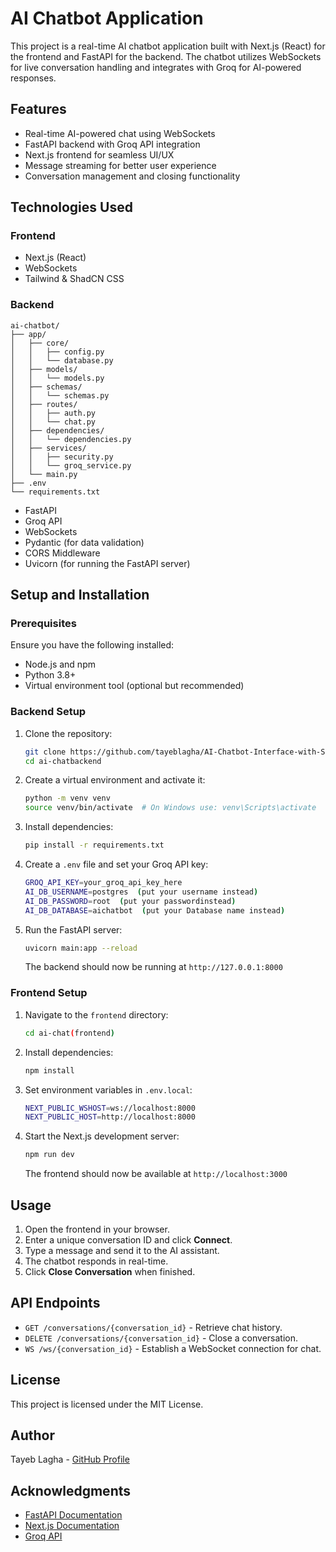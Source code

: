 # AI Chatbot Application

This project is a real-time AI chatbot application built with Next.js (React) for the frontend and FastAPI for the backend. The chatbot utilizes WebSockets for live conversation handling and integrates with Groq for AI-powered responses.

## Features
- Real-time AI-powered chat using WebSockets
- FastAPI backend with Groq API integration
- Next.js frontend for seamless UI/UX
- Message streaming for better user experience
- Conversation management and closing functionality

## Technologies Used
### Frontend
- Next.js (React)
- WebSockets
- Tailwind & ShadCN CSS

### Backend
```
ai-chatbot/
├── app/
│   ├── core/
│   │   ├── config.py
│   │   └── database.py
│   ├── models/
│   │   └── models.py
│   ├── schemas/
│   │   └── schemas.py
│   ├── routes/
│   │   ├── auth.py
│   │   └── chat.py
│   ├── dependencies/
│   │   └── dependencies.py
│   ├── services/
│   │   ├── security.py
│   │   └── groq_service.py
│   └── main.py
├── .env
└── requirements.txt
```

- FastAPI
- Groq API
- WebSockets
- Pydantic (for data validation)
- CORS Middleware
- Uvicorn (for running the FastAPI server)

## Setup and Installation

### Prerequisites
Ensure you have the following installed:
- Node.js and npm
- Python 3.8+
- Virtual environment tool (optional but recommended)

### Backend Setup
1. Clone the repository:
   ```sh
   git clone https://github.com/tayeblagha/AI-Chatbot-Interface-with-Streaming-.git
   cd ai-chatbackend
   ```
2. Create a virtual environment and activate it:
   ```sh
   python -m venv venv
   source venv/bin/activate  # On Windows use: venv\Scripts\activate
   ```
3. Install dependencies:
   ```sh
   pip install -r requirements.txt
   ```
4. Create a `.env` file and set your Groq API key:
   ```sh
   GROQ_API_KEY=your_groq_api_key_here
   AI_DB_USERNAME=postgres  (put your username instead)
   AI_DB_PASSWORD=root  (put your passwordinstead)
   AI_DB_DATABASE=aichatbot  (put your Database name instead)

   ```
5. Run the FastAPI server:
   ```sh
   uvicorn main:app --reload
   ```
   The backend should now be running at `http://127.0.0.1:8000`

### Frontend Setup
1. Navigate to the `frontend` directory:
   ```sh
   cd ai-chat(frontend)
   ```
2. Install dependencies:
   ```sh
   npm install
   ```
3. Set environment variables in `.env.local`:
   ```sh
   NEXT_PUBLIC_WSHOST=ws://localhost:8000
   NEXT_PUBLIC_HOST=http://localhost:8000
   ```
4. Start the Next.js development server:
   ```sh
   npm run dev
   ```
   The frontend should now be available at `http://localhost:3000`

## Usage
1. Open the frontend in your browser.
2. Enter a unique conversation ID and click **Connect**.
3. Type a message and send it to the AI assistant.
4. The chatbot responds in real-time.
5. Click **Close Conversation** when finished.

## API Endpoints
- `GET /conversations/{conversation_id}` - Retrieve chat history.
- `DELETE /conversations/{conversation_id}` - Close a conversation.
- `WS /ws/{conversation_id}` - Establish a WebSocket connection for chat.



## License
This project is licensed under the MIT License.

## Author
Tayeb Lagha - [GitHub Profile](https://github.com/tayeblagha)

## Acknowledgments
- [FastAPI Documentation](https://fastapi.tiangolo.com/)
- [Next.js Documentation](https://nextjs.org/docs/)
- [Groq API](https://groq.com/)


